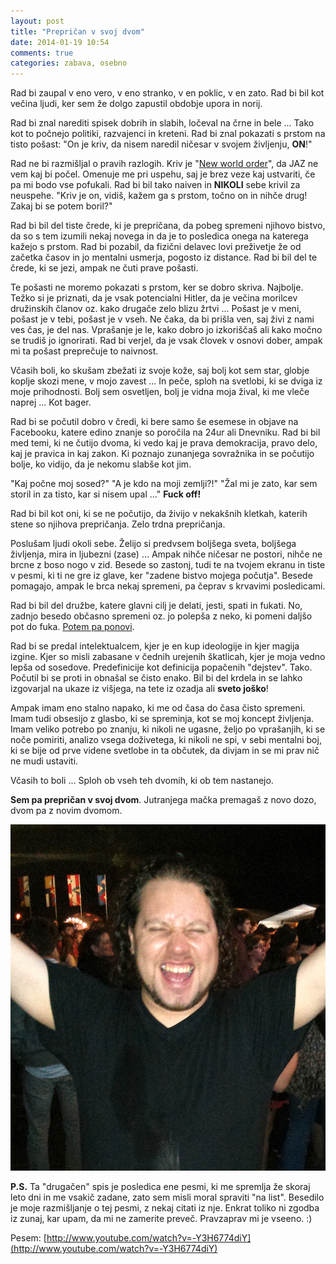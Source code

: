 ```yaml
---
layout: post
title: "Prepričan v svoj dvom"
date: 2014-01-19 10:54
comments: true
categories: zabava, osebno
---
```

Rad bi zaupal v eno vero, v eno stranko, v en poklic, v en zato. Rad bi bil kot večina ljudi, ker sem že dolgo zapustil obdobje upora in norij. 

Rad bi znal narediti spisek dobrih in slabih, ločeval na črne in bele ... Tako kot to počnejo politiki, razvajenci in kreteni. Rad bi znal pokazati s prstom na tisto pošast: "On je kriv, da nisem naredil ničesar v svojem življenju, **ON**!"

Rad ne bi razmišljal o pravih razlogih. Kriv je "[New world order](http://en.wikipedia.org/wiki/New_world_order_\(politics\))", da JAZ ne vem kaj bi počel. Omenuje me pri uspehu, saj je brez veze kaj ustvariti, če pa mi bodo vse pofukali. Rad bi bil tako naiven in **NIKOLI** sebe krivil za neuspehe. "Kriv je on, vidiš, kažem ga s prstom, točno on in nihče drug! Zakaj bi se potem boril?"

Rad bi bil del tiste črede, ki je prepričana, da pobeg spremeni njihovo bistvo, da so s tem izumili nekaj novega in da je to posledica onega na katerega kažejo s prstom. Rad bi pozabil, da fizični delavec lovi preživetje že od začetka časov in jo mentalni usmerja, pogosto iz distance. Rad bi bil del te črede, ki se jezi, ampak ne čuti prave pošasti.

Te pošasti ne moremo pokazati s prstom, ker se dobro skriva. Najbolje. Težko si je priznati, da je vsak potencialni Hitler, da je večina morilcev družinskih članov oz. kako drugače zelo blizu žrtvi … Pošast je v meni, pošast je v tebi, pošast je v vseh. Ne čaka, da bi prišla ven, saj živi z nami ves čas, je del nas. Vprašanje je le, kako dobro jo izkoriščaš ali kako močno se trudiš jo ignorirati. Rad bi verjel, da je vsak človek v osnovi dober, ampak mi ta pošast preprečuje to naivnost. 

Včasih boli, ko skušam zbežati iz svoje kože, saj bolj kot sem star, globje koplje skozi mene, v mojo zavest … In peče, sploh na svetlobi, ki se dviga iz moje prihodnosti. Bolj sem osvetljen, bolj je vidna moja žival, ki me vleče naprej ... Kot bager.

Rad bi se počutil dobro v čredi, ki bere samo še esemese in objave na Facebooku, katere edino znanje so poročila na 24ur ali Dnevniku. Rad bi bil med temi, ki ne čutijo dvoma, ki vedo kaj je prava demokracija, pravo delo, kaj je pravica in kaj zakon. Ki poznajo zunanjega sovražnika in se počutijo bolje, ko vidijo, da je nekomu slabše kot jim. 

"Kaj počne moj sosed?" "A je kdo na moji zemlji?!" "Žal mi je zato, kar sem storil in za tisto, kar si nisem upal …" **Fuck off!**

Rad bi bil kot oni, ki se ne počutijo, da živijo v nekakšnih kletkah, katerih stene so njihova prepričanja. Zelo trdna prepričanja.

Poslušam ljudi okoli sebe. Želijo si predvsem boljšega sveta, boljšega življenja, mira in ljubezni (zase) … Ampak nihče ničesar ne postori, nihče ne brcne z boso nogo v zid. Besede so zastonj, tudi te na tvojem ekranu in tiste v pesmi, ki ti ne gre iz glave, ker "zadene bistvo mojega počutja". Besede pomagajo, ampak le brca nekaj spremeni, pa čeprav s krvavimi posledicami.

Rad bi bil del družbe, katere glavni cilj je delati, jesti, spati in fukati. No, zadnjo besedo občasno spremeni oz. jo polepša z neko, ki pomeni daljšo pot do fuka. [Potem pa ponovi](http://www.youtube.com/watch?v=3w2kL_4vplU). 

Rad bi se predal intelektualcem, kjer je en kup ideologije in kjer magija izgine. Kjer so misli zabasane v čednih urejenih škatlicah, kjer je moja vedno lepša od sosedove. Predefinicije kot definicija popačenih "dejstev". Tako. Počutil bi se proti in obnašal se čisto enako. Bil bi del krdela in se lahko izgovarjal na ukaze iz višjega, na tete iz ozadja ali **sveto joško**!

Ampak imam eno stalno napako, ki me od časa do časa čisto spremeni. Imam tudi obsesijo z glasbo, ki se spreminja, kot se moj koncept življenja. Imam veliko potrebo po znanju, ki nikoli ne ugasne, željo po vprašanjih, ki se noče pomiriti, analizo vsega doživetega, ki nikoli ne spi, v sebi mentalni boj, ki se bije od prve videne svetlobe in ta občutek, da divjam in se mi prav nič ne mudi ustaviti. 

Včasih to boli ... Sploh ob vseh teh dvomih, ki ob tem nastanejo.

**Sem pa prepričan v svoj dvom**. Jutranjega mačka premagaš z novo dozo, dvom pa z novim dvomom.

![image](/images/2014/mclion-sthsth.jpg)


**P.S.** Ta "drugačen" spis je posledica ene pesmi, ki me spremlja že skoraj leto dni in me vsakič zadane, zato sem misli moral spraviti "na list". Besedilo je moje razmišljanje o tej pesmi, z nekaj citati iz nje. Enkrat toliko ni zgodba iz zunaj, kar upam, da mi ne zamerite preveč. Pravzaprav mi je vseeno. :)  

Pesem: [http://www.youtube.com/watch?v=-Y3H6774diY](http://www.youtube.com/watch?v=-Y3H6774diY)

